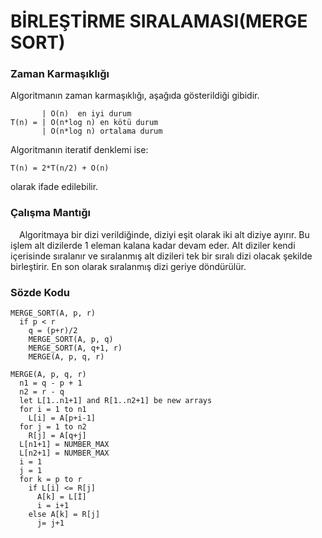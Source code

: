 # BİRLEŞTİRME SIRALAMASI(MERGE SORT)

### Zaman Karmaşıklığı

Algoritmanın zaman karmaşıklığı, aşağıda gösterildiği gibidir.

           | O(n)  en iyi durum
    T(n) = | O(n*log n) en kötü durum
           | O(n*log n) ortalama durum
           
Algoritmanın iteratif denklemi ise:

    T(n) = 2*T(n/2) + O(n)
    
olarak ifade edilebilir.

### Çalışma Mantığı

&emsp;Algoritmaya bir dizi verildiğinde, diziyi eşit olarak iki alt diziye ayırır. Bu işlem alt dizilerde 1 eleman kalana kadar devam eder. Alt diziler kendi içerisinde sıralanır ve sıralanmış alt dizileri tek bir sıralı dizi olacak şekilde birleştirir. En son olarak sıralanmış dizi geriye döndürülür.

### Sözde Kodu

    MERGE_SORT(A, p, r)
      if p < r
        q = (p+r)/2
        MERGE_SORT(A, p, q)
        MERGE_SORT(A, q+1, r)
        MERGE(A, p, q, r)
      
    MERGE(A, p, q, r)
      n1 = q - p + 1
      n2 = r - q
      let L[1..n1+1] and R[1..n2+1] be new arrays
      for i = 1 to n1
        L[i] = A[p+i-1]
      for j = 1 to n2
        R[j] = A[q+j]
      L[n1+1] = NUMBER_MAX
      L[n2+1] = NUMBER_MAX
      i = 1
      j = 1
      for k = p to r
        if L[i] <= R[j]
          A[k] = L[İ]
          i = i+1
        else A[k] = R[j]
          j= j+1
